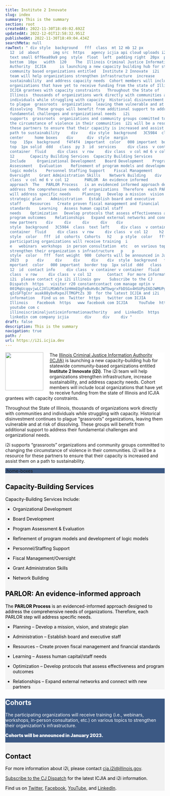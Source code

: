 ```yaml
---
title: Institute 2 Innovate
slug: index
summary: This is the summary
section: root
createdAt: 2022-11-30T18:49:02.692Z
updatedAt: 2022-12-01T12:58:32.951Z
publishedAt: 2022-11-30T18:49:04.434Z
searchMeta: null
rawText: " div style  background   fff  class  mt 12 mb 12 px
  12  id  about      img src  https   agency icjia api cloud uploads i2i logo
  text small 6ff6ea89a9 png  style  float  left  padding right  20px  padding
  bottom  10px   width  120    The  Illinois Criminal Justice Information
  Authority  ICJIA      is launching a new capacity building hub for statewide
  community based organizations entitled   Institute 2 Innovate  i2i     The i2i
  team will help organizations strengthen infrastructure  increase
  sustainability  and address capacity needs  Cohort members will include local
  organizations that have yet to receive funding from the state of Illinois and
  ICJIA grantees with capacity constraints   Throughout the State of
  Illinois  thousands of organizations work directly with communities and
  individuals while struggling with capacity  Historical disinvestment continues
  to plague  grassroots  organizations  leaving them vulnerable and at risk of
  dissolving  These groups will benefit from additional support to address their
  fundamental challenges and organizational needs   i2i
  supports  grassroots  organizations and community groups committed to changing
  the circumstance of violence in their communities  i2i will be a resource for
  these partners to ensure that their capacity is increased and assist them on a
  path to sustainability     div     div style  background   3C5984  class  text
  center     home boxes    div      div  style  margin
  top   15px  background   f4f4f4  important  color   000 important  border
  top  1px solid  ddd   class  py 3  id  services     div class  v container v
  container  fluid     div class  v row     div class  v col md 6 v col
  12       Capacity Building Services  Capacity Building Services
  Include     Organizational Development    Board Development    Program
  Assessment   Evaluation    Refinement of program models and development of
  logic models    Personnel Staffing Support    Fiscal Management
  Oversight    Grant Administration Skills    Network Building    div    div
  class  v col md 6 v col 12       PARLOR  An evidence informed
  approach  The   PARLOR Process   is an evidenced informed approach designed to
  address the comprehensive needs of organizations  Therefore  each PARLOR step
  will address specific needs     Planning   Develop a mission  vision  and
  strategic plan    Administration   Establish board and executive
  staff    Resources   Create proven fiscal management and financial
  standards    Learning   Assess human capital staff
  needs    Optimization   Develop protocols that assess effectiveness and
  program outcomes    Relationships   Expand external networks and connect with
  new partners    div     div     div     div    div
  style  background   3C5984  class  text left     div class  v container v
  container  fluid     div class  v row     div class  v col 12     h2
  style  color   fff  id  cohorts  Cohorts   h2    p style  color   fff  The
  participating organizations will receive training  i
  e   webinars  workshops  in person consultation  etc   on various topics to
  strengthen their organization s infrastructure   p    p
  style  color   fff  font weight  900  Cohorts will be announced in January
  2023   p    div     div     div     div    div  style  background   f1f1f1  i\
  mportant  color   000 important  border top  1px solid  ddd   class  py
  12  id  contact info     div class  v container v container  fluid     div
  class  v row     div class  v col 12       Contact  For more information about
  i2i  please contact cja i2i illinois gov    Subscribe to the CJ
  Dispatch  https   visitor r20 constantcontact com manage optin v
  001MqUcqqvjwLCJXlLMSWbTe3zHHmEQgFeBuHvBcJWTbwgrxFbDSGx4HSUPpI6DJWMUPgbljtLxff\
  qIcGFTgCnr auak88ybvRxpoJlTMGPtZs 3D  for the latest ICJIA and i2i
  information   Find us on  Twitter  https   twitter com ICJIA
  Illinois    Facebook  https   www facebook com ICJIA     YouTube  https   www
  youtube com c
  illinoiscriminaljusticeinformationauthority   and  LinkedIn  https   www
  linkedin com company icjia       div     div     div "
draft: false
description: This is the summary
navigation: true
path: /
url: https://i2i.icjia.dev
---
```


<div style="background: #fff" class="mt-12 mb-12 px-12" id="about" >

<img src="https://agency.icjia-api.cloud/uploads/i2i_logo_text_small_6ff6ea89a9.png" style="float: left; padding-right: 20px; padding-bottom: 10px;" width="120">

The [Illinois Criminal Justice Information Authority (ICJIA)](/) is launching a new capacity-building hub for statewide community-based organizations entitled **Institute 2 Innovate (i2i)**. The i2i team will help organizations strengthen infrastructure, increase sustainability, and address capacity needs. Cohort members will include local organizations that have yet to receive funding from the state of Illinois and ICJIA grantees with capacity constraints.

Throughout the State of Illinois, thousands of organizations work directly with communities and individuals while struggling with capacity. Historical disinvestment continues to plague “grassroots” organizations, leaving them vulnerable and at risk of dissolving. These groups will benefit from additional support to address their fundamental challenges and organizational needs.

i2i supports “grassroots” organizations and community groups committed to changing the circumstance of violence in their communities. i2i will be a resource for these partners to ensure that their capacity is increased and assist them on a path to sustainability.

</div>


<div style="background: #3C5984" class="text-center">

:home-boxes

</div>



<div  style="margin-top: -15px; background: #f4f4f4 !important; color: #000!important; border-top: 1px solid #ddd;" class="py-3" id="services">

<div class="v-container v-container--fluid">

<div class="v-row">

<div class="v-col-md-6 v-col-12">

## Capacity-Building Services

Capacity-Building Services Include:

- Organizational Development

- Board Development

- Program Assessment & Evaluation

- Refinement of program models and development of logic models

- Personnel/Staffing Support

- Fiscal Management/Oversight

- Grant Administration Skills

- Network Building

</div>

<div class="v-col-md-6 v-col-12">

## PARLOR: An evidence-informed approach

The **PARLOR Process** is an evidenced-informed approach designed to address the comprehensive needs of organizations. Therefore, each PARLOR step will address specific needs.

- Planning – Develop a mission, vision, and strategic plan

- Administration – Establish board and executive staff

- Resources – Create proven fiscal management and financial standards

- Learning – Assess human capital/staff needs

- Optimization – Develop protocols that assess effectiveness and program outcomes

- Relationships – Expand external networks and connect with new partners

</div>

</div>

</div>

</div>

<div style="background: #3C5984" class="text-left">

<div class="v-container v-container--fluid">

<div class="v-row">

<div class="v-col-12">

<h2 style="color: #fff" id="cohorts">Cohorts </h2>

<p style="color: #fff">The participating organizations will receive training (i.e., webinars, workshops, in-person consultation, etc.) on various topics to strengthen their organization's infrastructure.</p>

<p style="color: #fff; font-weight: 900">Cohorts will be announced in January 2023.</p

</div>

</div>

</div>

</div>

<div  style="background: #f1f1f1 !important; color: #000!important; border-top: 1px solid #ddd;" class="py-12" id="contact-info">

<div class="v-container v-container--fluid">

<div class="v-row">

<div class="v-col-12">

## Contact

For more information about i2i, please contact cja.i2i@illinois.gov.

[Subscribe to the CJ Dispatch](https://visitor.r20.constantcontact.com/manage/optin?v=001MqUcqqvjwLCJXlLMSWbTe3zHHmEQgFeBuHvBcJWTbwgrxFbDSGx4HSUPpI6DJWMUPgbljtLxffqIcGFTgCnr-auak88ybvRxpoJlTMGPtZs%3D) for the latest ICJIA and i2i information.

Find us on [Twitter](https://twitter.com/ICJIA_Illinois), [Facebook](https://www.facebook.com/ICJIA/), [YouTube](https://www.youtube.com/c/illinoiscriminaljusticeinformationauthority), and [LinkedIn](https://www.linkedin.com/company/icjia/).

</div>

</div>

</div>
